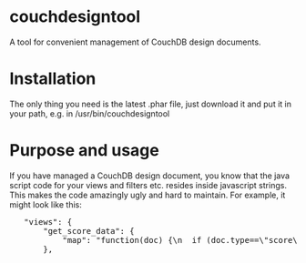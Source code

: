 couchdesigntool
===============

A tool for convenient management of CouchDB design documents.

Installation
============

The only thing you need is the latest .phar file, just download it and put it in your path, e.g. in /usr/bin/couchdesigntool

Purpose and usage
=================

If you have managed a CouchDB design document, you know that the java script code for your views and filters etc. resides inside javascript strings. This makes the code amazingly ugly and hard to maintain. For example, it might look like this:
<pre>
   "views": {
       "get_score_data": {
           "map": "function(doc) {\n  if (doc.type==\"score\")\n    emit([doc._id,0], doc);\n\n  if (doc.type==\"track\")\n    emit([doc.score_id,1], doc);\n\n  if (doc.type==\"recording\")\n    emit([doc.score_id,2], doc);\n\n  if (doc.type==\"trackasset\")\n    emit([doc.score_id,3], doc);\n\n  if (doc.type==\"trackrecording\")\n    emit([doc.score_id,3], doc);  if (doc.type==\"trackeffect\")\n    emit([doc.score_id,4], doc);\n\n}"
       },
</pre>
